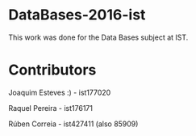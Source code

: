 # DataBases-2016-ist
This work was done for the Data Bases subject at IST.
# Contributors
Joaquim Esteves :) - ist177020

Raquel Pereira - ist176171

Rúben Correia - ist427411 (also 85909)
